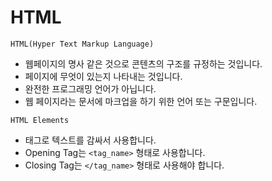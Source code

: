 # HTML

`HTML(Hyper Text Markup Language)`
- 웹페이지의 명사 같은 것으로 콘텐츠의 구조를 규정하는 것입니다.
- 페이지에 무엇이 있는지 나타내는 것입니다.
- 완전한 프로그래밍 언어가 아닙니다.
- 웹 페이지라는 문서에 마크업을 하기 위한 언어 또는 구문입니다.

`HTML Elements`
- 태그로 텍스트를 감싸서 사용합니다.
- Opening Tag는 `<tag_name>` 형태로 사용합니다.
- Closing Tag는 `</tag_name>` 형태로 사용해야 합니다.